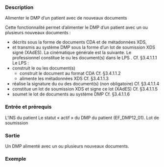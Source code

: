 
### Description 
Alimenter le DMP d’un patient avec de nouveaux documents


Cette fonctionnalité permet d’alimenter le DMP d’un patient avec un ou plusieurs
nouveaux documents :
- décrits sous la forme de documents CDA et de métadonnées XDS,
- et transmis au système DMP sous la forme d’un lot de soumission XDS signé (XAdES).
La cinématique générale est la suivante.
Le professionnel constitue le ou les document(s) dans le LPS . Cf. §3.4.1.1.1
Le LPS :
- construit le ou les document(s)
  - construit le document au format CDA Cf. §3.4.1.1.2
  - alimente les métadonnées XDS Cf. §3.4.1.1.3
- réalise la signature du ou des document(s) (non obligatoire) Cf. §3.4.1.1.4
- constitue un lot de soumission XDS et signe ce lot (XAdES) Cf. §3.4.1.1.5
- soumet le lot de documents au système DMP Cf. §3.4.1.1.6


### Entrée et prérequis
L’INS du patient 
Le statut « actif » du DMP du patient (EF_DMP12_01).
Lot de soumission
### Sortie
Un DMP alimenté avec un ou plusieurs nouveaux documents.
### Exemple